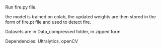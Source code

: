 Run fire.py file.

the model is trained on colab, the updated weights are then stored in the form of fire.pt file and used to detect fire.

Datasets are in Data_compressed folder, in zipped form.

Dependencies: Ultralytics, openCV
